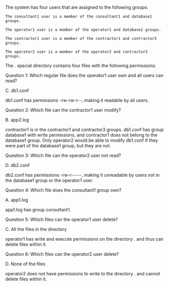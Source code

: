 The system has four users that are assigned to the following groups:

    The consultant1 user is a member of the consultant1 and database1 groups.

    The operator1 user is a member of the operator1 and database1 groups.

    The contractor1 user is a member of the contractor1 and contractor3 groups.

    The operator2 user is a member of the operator2 and contractor3 groups.

The . special directory contains four files with the following permissions:

Question 1:
Which regular file does the operator1 user own and all users can read?

C. db1.conf

db1.conf has permissions -rw-rw-r--, making it readable by all users.

Question 2:
Which file can the contractor1 user modify?

B. app2.log

contractor1 is in the contractor1 and contractor3 groups. db1.conf has group database1 with write permissions, and contractor1 does not belong to the database1 group. Only operator2 would be able to modify db1.conf if they were part of the database1 group, but they are not.

Question 3:
Which file can the operator2 user not read?

D. db2.conf

db2.conf has permissions -rw-r-----, making it unreadable by users not in the database1 group or the operator1 user.

Question 4:
Which file does the consultant1 group own?

A. app1.log

app1.log has group consultant1.

Question 5:
Which files can the operator1 user delete?

C. All the files in the directory

operator1 has write and execute permissions on the directory . and thus can delete files within it.

Question 6:
Which files can the operator2 user delete?

D. None of the files

operator2 does not have permissions to write to the directory . and cannot delete files within it.
